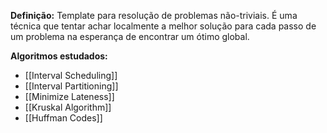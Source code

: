 **Definição:** Template para resolução de problemas não-triviais. É uma técnica que tentar achar localmente a melhor solução para cada passo de um problema na esperança de encontrar um ótimo global.

**Algoritmos estudados:**
- [[Interval Scheduling]]
- [[Interval Partitioning]]
- [[Minimize Lateness]]
- [[Kruskal Algorithm]]
- [[Huffman Codes]]
